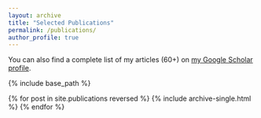 ```yaml
---
layout: archive
title: "Selected Publications"
permalink: /publications/
author_profile: true
---
```



You can also find a complete list of my articles (60+) on <a href="[http://example.com/](https://scholar.google.fr/citations?user=JoXowwQAAAAJ&hl=en))" target="_blank">my Google Scholar profile</a>.


{% include base_path %}

{% for post in site.publications reversed %}
  {% include archive-single.html %}
{% endfor %}
